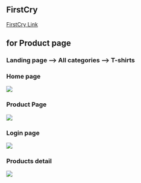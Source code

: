 ## FirstCry 
<a href="https://firstcry-clone.netlify.app/" alt="link">FirstCry Link<a>

## for Product page
### Landing page --> All categories --> T-shirts


### Home page
<image src="./images/firstcry.png">

### Product Page

<image src="./images/product.png">

### Login page

<image src="./images/Login.png">

### Products detail

<image src="./images/productsdtails.png">